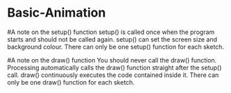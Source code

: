 # Basic-Animation

#A note on the setup() function
setup() is called once when the program starts and should not be called again.
setup() can set the screen size and background colour.
There can only be one setup() function for each sketch.

#A note on the draw() function
You should never call the draw() function.
Processing automatically calls the draw() function straight after the setup() call.
draw() continuously executes the code contained inside it.
There can only be one draw() function for each sketch.
